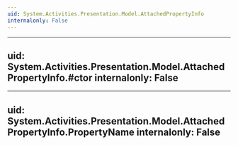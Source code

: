 ```yaml
---
uid: System.Activities.Presentation.Model.AttachedPropertyInfo
internalonly: False
---
```


---
uid: System.Activities.Presentation.Model.AttachedPropertyInfo.#ctor
internalonly: False
---

---
uid: System.Activities.Presentation.Model.AttachedPropertyInfo.PropertyName
internalonly: False
---
